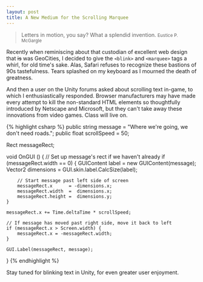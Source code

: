 ```yaml
---
layout: post
title: A New Medium for the Scrolling Marquee
---
```


> Letters in motion, you say? What a splendid invention.
> <small>Eustice P. McGargle</small>

Recently when reminiscing about that custodian of excellent web design that <del>is</del> was GeoCities, I decided to give the `<blink>` and `<marquee>` tags a whirl, for old time's sake. Alas, Safari refuses to recognize these bastions of 90s tastefulness. Tears splashed on my keyboard as I mourned the death of greatness.

And then a user on the Unity forums asked about scrolling text in-game, to which I enthusiastically responded. Browser manufacturers may have made every attempt to kill the non-standard HTML elements so thoughtfully introduced by Netscape and Microsoft, but they can't take away these innovations from video games. Class will live on.

{% highlight csharp %}
public string message = "Where we're going, we don't need roads.";
public float scrollSpeed = 50;

Rect messageRect;

void OnGUI () {
	// Set up message's rect if we haven't already
	if (messageRect.width == 0) {
		GUIContent label = new GUIContent(message);
		Vector2 dimensions = GUI.skin.label.CalcSize(label);

		// Start message past left side of screen
		messageRect.x      = -dimensions.x;
		messageRect.width  =  dimensions.x;
		messageRect.height =  dimensions.y;
	}

	messageRect.x += Time.deltaTime * scrollSpeed;

	// If message has moved past right side, move it back to left
	if (messageRect.x > Screen.width) {
		messageRect.x = -messageRect.width;
	}

	GUI.Label(messageRect, message);
}
{% endhighlight %}

Stay tuned for blinking text in Unity, for even greater user enjoyment.
